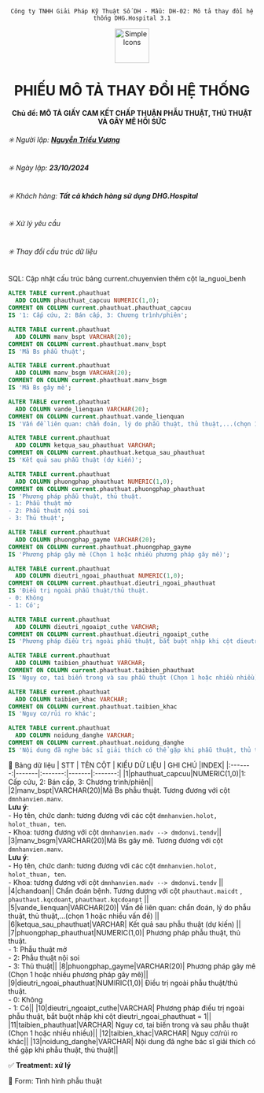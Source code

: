 <div align="center">

`Công ty TNHH Giải Pháp Kỹ Thuật Số DH - Mẫu: DH-02: Mô tả thay đổi hệ thống DHG.Hospital 3.1`

</div>

<div align="center">
  <img src="https://raw.githubusercontent.com/dh-hos/dhg.hospitalprinter/main/Deploy_Tools/Logo.ico" alt="Simple Icons" width=70>
  <h1>PHIẾU MÔ TẢ THAY ĐỔI HỆ THỐNG</h1>  
</div>
<div align="center">

#### Chủ đề: MÔ TẢ GIẤY CAM KẾT CHẤP THUẬN PHẪU THUẬT, THỦ THUẬT VÀ GÂY MÊ HỒI SỨC

</div>

###### :eight_spoked_asterisk: Người lập: [**Nguyễn Triều Vương**](https://github.com/vuongdh)

###### :eight_spoked_asterisk: Ngày lập: **23/10/2024**

###### :eight_spoked_asterisk: Khách hàng: **Tất cả khách hàng sử dụng DHG.Hospital**

###### :eight_spoked_asterisk: Xử lý yêu cầu
###### :eight_spoked_asterisk: Thay đổi cấu trúc dữ liệu

 SQL: Cập nhật cấu trúc bảng current.chuyenvien thêm cột la_nguoi_benh
```sql
ALTER TABLE current.phauthuat
  ADD COLUMN phauthuat_capcuu NUMERIC(1,0);
COMMENT ON COLUMN current.phauthuat.phauthuat_capcuu
IS '1: Cấp cứu, 2: Bán cấp, 3: Chương trình/phiên';

ALTER TABLE current.phauthuat
  ADD COLUMN manv_bspt VARCHAR(20);
COMMENT ON COLUMN current.phauthuat.manv_bspt
IS 'Mã Bs phẫu thuật';

ALTER TABLE current.phauthuat
  ADD COLUMN manv_bsgm VARCHAR(20);
COMMENT ON COLUMN current.phauthuat.manv_bsgm
IS 'Mã Bs gây mê';

ALTER TABLE current.phauthuat
  ADD COLUMN vande_lienquan VARCHAR(20);
COMMENT ON COLUMN current.phauthuat.vande_lienquan
IS 'Vấn đề liên quan: chẩn đoán, lý do phẫu thuật, thủ thuật,...(chọn 1 hoặc nhiều vấn đề)';

ALTER TABLE current.phauthuat
  ADD COLUMN ketqua_sau_phauthuat VARCHAR;
COMMENT ON COLUMN current.phauthuat.ketqua_sau_phauthuat
IS 'Kết quả sau phẫu thuật (dự kiến)';

ALTER TABLE current.phauthuat
  ADD COLUMN phuongphap_phauthuat NUMERIC(1,0);
COMMENT ON COLUMN current.phauthuat.phuongphap_phauthuat
IS 'Phương pháp phẫu thuật, thủ thuật.
- 1: Phẫu thuật mở
- 2: Phẫu thuật nội soi
- 3: Thủ thuật';

ALTER TABLE current.phauthuat
  ADD COLUMN phuongphap_gayme VARCHAR(20);
COMMENT ON COLUMN current.phauthuat.phuongphap_gayme
IS 'Phương pháp gây mê (Chọn 1 hoặc nhiều phương pháp gây mê)';

ALTER TABLE current.phauthuat
  ADD COLUMN dieutri_ngoai_phauthuat NUMERIC(1,0);
COMMENT ON COLUMN current.phauthuat.dieutri_ngoai_phauthuat
IS 'Điều trị ngoài phẫu thuật/thủ thuật.
- 0: Không
- 1: Có';

ALTER TABLE current.phauthuat
  ADD COLUMN dieutri_ngoaipt_cuthe VARCHAR;
COMMENT ON COLUMN current.phauthuat.dieutri_ngoaipt_cuthe
IS 'Phương pháp điều trị ngoài phẫu thuật, bắt buột nhập khi cột dieutri_ngoai_phauthuat = 1';

ALTER TABLE current.phauthuat
  ADD COLUMN taibien_phauthuat VARCHAR;
COMMENT ON COLUMN current.phauthuat.taibien_phauthuat
IS 'Nguy cơ, tai biến trong và sau phẫu thuật (Chọn 1 hoặc nhiều nhiều)';

ALTER TABLE current.phauthuat
  ADD COLUMN taibien_khac VARCHAR;
COMMENT ON COLUMN current.phauthuat.taibien_khac
IS 'Nguy cơ/rủi ro khác';

ALTER TABLE current.phauthuat
  ADD COLUMN noidung_danghe VARCHAR;
COMMENT ON COLUMN current.phauthuat.noidung_danghe
IS 'Nội dung đã nghe bác sĩ giải thích có thể gặp khi phẫu thuật, thủ thuật';
```
:blue_book: Bảng dữ liệu
| STT | TÊN CỘT | KIỂU DỮ LIỆU | GHI CHÚ |INDEX|
|:-------:|-------|:-------:|-------|:-------:|
|1|phauthuat_capcuu|NUMERIC(1,0)|1: Cấp cứu, 2: Bán cấp, 3: Chương trình/phiên||
|2|manv_bspt|VARCHAR(20)|Mã Bs phẫu thuật. Tương đương với cột `dmnhanvien.manv`. <br/>**Lưu ý**:<br/>- Họ tên, chức danh: tương đương với các cột `dmnhanvien.holot, holot_thuan, ten`.<br/>- Khoa: tương đương với cột `dmnhanvien.madv --> dmdonvi.tendv`||
|3|manv_bsgm|VARCHAR(20)|Mã Bs gây mê. Tương đương với cột `dmnhanvien.manv`. <br/>**Lưu ý**:<br/>- Họ tên, chức danh: tương đương với các cột `dmnhanvien.holot, holot_thuan, ten`.<br/>- Khoa: tương đương với cột `dmnhanvien.madv --> dmdonvi.tendv` ||
|4|chandoan|| Chẩn đoán bệnh. Tương dương với cột `phauthaut.maicdt` , `phauthaut.kqcdoant`, `phauthaut.kqcdoanpt` ||
|5|vande_lienquan|VARCHAR(20)| Vấn đề liên quan: chẩn đoán, lý do phẫu thuật, thủ thuật,...(chọn 1 hoặc nhiều vấn đề) ||
|6|ketqua_sau_phauthuat|VARCHAR| Kết quả sau phẫu thuật (dự kiến) ||
|7|phuongphap_phauthuat|NUMERIC(1,0)| Phương pháp phẫu thuật, thủ thuật.<br/> - 1: Phẫu thuật mở<br/> - 2: Phẫu thuật nội soi<br/> - 3: Thủ thuật||
|8|phuongphap_gayme|VARCHAR(20)| Phương pháp gây mê (Chọn 1 hoặc nhiều phương pháp gây mê)||
|9|dieutri_ngoai_phauthuat|NUMIRIC(1,0)| Điều trị ngoài phẫu thuật/thủ thuật.<br/> - 0: Không<br/> - 1: Có||
|10|dieutri_ngoaipt_cuthe|VARCHAR| Phương pháp điều trị ngoài phẫu thuật, bắt buột nhập khi cột dieutri_ngoai_phauthuat = 1||
|11|taibien_phauthuat|VARCHAR| Nguy cơ, tai biến trong và sau phẫu thuật (Chọn 1 hoặc nhiều nhiều)||
|12|taibien_khac|VARCHAR| Nguy cơ/rủi ro khác||
|13|noidung_danghe|VARCHAR| Nội dung đã nghe bác sĩ giải thích có thể gặp khi phẫu thuật, thủ thuật||

:white_check_mark: **Treatment: xứ lý**

:blue_book: Form: Tình hình phẫu thuật




